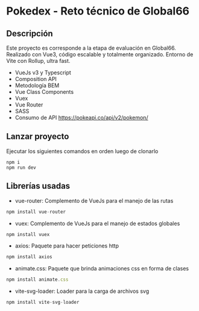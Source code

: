 # Pokedex - Reto técnico de Global66

## Descripción

Este proyecto es corresponde a la etapa de evaluación en Global66.
Realizado con Vue3, código escalable y totalmente organizado.
Entorno de Vite con Rollup, ultra fast.

* VueJs v3 y Typescript
* Composition API
* Metodología BEM
* Vue Class Components
* Vuex
* Vue Router
* SASS
* Consumo de API https://pokeapi.co/api/v2/pokemon/

## Lanzar proyecto

Ejecutar los siguientes comandos en orden luego de clonarlo
```
npm i
npm run dev
```

## Librerías usadas

* vue-router: Complemento de VueJs para el manejo de las rutas

```js
npm install vue-router
```

* vuex: Complemento de VueJs para el manejo de estados globales

```js
npm install vuex
```

* axios: Paquete para hacer peticiones http

```js
npm install axios
```

* animate.css: Paquete que brinda animaciones css en forma de clases

```js
npm install animate.css
```

* vite-svg-loader: Loader para la carga de archivos svg

```js
npm install vite-svg-loader
```
